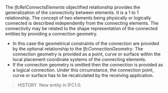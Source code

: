 The _IfcRelConnectsElements_ objectified relationship provides the generalization of the connectivity between elements. It is a 1 to 1 relationship. The concept of two elements being physically or logically connected is described independently from the connecting elements. The connectivity may be related to the shape representation of the connected entities by providing a connection geometry.

* In this case the geometrical constraints of the connection are provided by the optional relationship to the _IfcConnectionGeometry_. The connection geometry is provided as a point, curve or surface within the local placement coordinate systems of the connecting elements. 
* If the connection geometry is omitted then the connection is provided as a logical connection. Under this circumstance, the connection point, curve or surface has to be recalculated by the receiving application. 

> HISTORY&nbsp; New entity in IFC1.0.